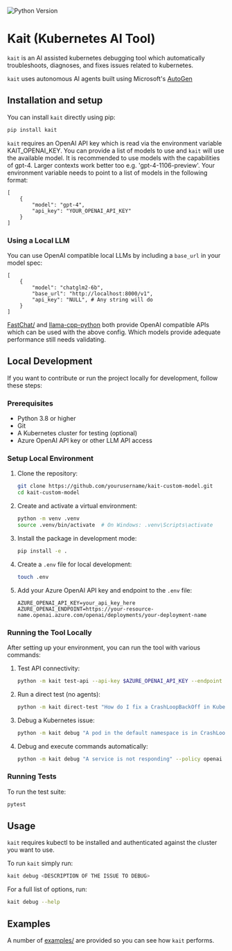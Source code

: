 ![Python Version](https://img.shields.io/badge/3.8%20%7C%203.9%20%7C%203.10%20%7C%203.11%20%7C%203.13-blue)

# Kait (Kubernetes AI Tool)

`kait` is an AI assisted kubernetes debugging tool which automatically troubleshoots, diagnoses, and fixes issues related to kubernetes.

`kait` uses autonomous AI agents built using Microsoft's [AutoGen](https://microsoft.github.io/autogen/)

## Installation and setup

You can install `kait` directly using pip:

```bash
pip install kait
```

`kait` requires an OpenAI API key which is read via the environment variable KAIT_OPENAI_KEY. You can provide a list of models to use and `kait` will use the available model. It is recommended to use models with the capabilities of gpt-4. Larger contexts work better too e.g. 'gpt-4-1106-preview'. Your environment variable needs to point to a list of models in the following format:

```
[
    {
        "model": "gpt-4",
        "api_key": "YOUR_OPENAI_API_KEY"
    }
]
```

### Using a Local LLM

You can use OpenAI compatible local LLMs by including a `base_url` in your model spec:

```
[
    {
        "model": "chatglm2-6b",
        "base_url": "http://localhost:8000/v1",
        "api_key": "NULL", # Any string will do
    }
]
```

[FastChat/](https://github.com/lm-sys/FastChat) and [llama-cpp-python](https://llama-cpp-python.readthedocs.io/en/latest/) both provide OpenAI compatible APIs which can be used with the above config. Which models provide adequate performance still needs validating.

## Local Development

If you want to contribute or run the project locally for development, follow these steps:

### Prerequisites

- Python 3.8 or higher
- Git
- A Kubernetes cluster for testing (optional)
- Azure OpenAI API key or other LLM API access

### Setup Local Environment

1. Clone the repository:
   ```bash
   git clone https://github.com/yourusername/kait-custom-model.git
   cd kait-custom-model
   ```

2. Create and activate a virtual environment:
   ```bash
   python -m venv .venv
   source .venv/bin/activate  # On Windows: .venv\Scripts\activate
   ```

3. Install the package in development mode:
   ```bash
   pip install -e .
   ```

4. Create a `.env` file for local development:
   ```bash
   touch .env
   ```

5. Add your Azure OpenAI API key and endpoint to the `.env` file:
   ```
   AZURE_OPENAI_API_KEY=your_api_key_here
   AZURE_OPENAI_ENDPOINT=https://your-resource-name.openai.azure.com/openai/deployments/your-deployment-name
   ```

### Running the Tool Locally

After setting up your environment, you can run the tool with various commands:

1. Test API connectivity:
   ```bash
   python -m kait test-api --api-key $AZURE_OPENAI_API_KEY --endpoint $AZURE_OPENAI_ENDPOINT
   ```

2. Run a direct test (no agents):
   ```bash
   python -m kait direct-test "How do I fix a CrashLoopBackOff in Kubernetes?" --api-key $AZURE_OPENAI_API_KEY --endpoint $AZURE_OPENAI_ENDPOINT
   ```

3. Debug a Kubernetes issue:
   ```bash
   python -m kait debug "A pod in the default namespace is in CrashLoopBackOff state" --policy openai --api-key $AZURE_OPENAI_API_KEY --endpoint $AZURE_OPENAI_ENDPOINT --verbose
   ```

4. Debug and execute commands automatically:
   ```bash
   python -m kait debug "A service is not responding" --policy openai --api-key $AZURE_OPENAI_API_KEY --endpoint $AZURE_OPENAI_ENDPOINT --execute
   ```

### Running Tests

To run the test suite:

```bash
pytest
```

## Usage

`kait` requires kubectl to be installed and authenticated against the cluster you want to use.

To run `kait` simply run:

```bash
kait debug <DESCRIPTION OF THE ISSUE TO DEBUG>
```

For a full list of options, run:

```bash
kait debug --help
```

## Examples

A number of [examples/](examples/README.md) are provided so you can see how `kait` performs.
